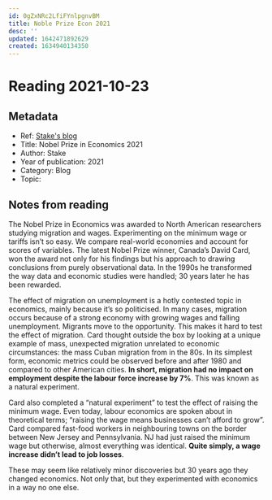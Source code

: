 ```yaml
---
id: 0gZxNRc2LfiFYnlpgnvBM
title: Noble Prize Econ 2021
desc: ''
updated: 1642471892629
created: 1634940134350
---
```

# Reading 2021-10-23

## Metadata

- Ref: [Stake's blog](https://hellostake.com/au/blog/the-wrap/nobel-prize)
- Title: Nobel Prize in Economics 2021
- Author: Stake
- Year of publication: 2021
- Category: Blog
- Topic: 

## Notes from reading

The Nobel Prize in Economics was awarded to North American researchers studying migration and wages. Experimenting on the minimum wage or tariffs isn’t so easy. We compare real-world economies and account for scores of variables. The latest Nobel Prize winner, Canada’s David Card, won the award not only for his findings but his approach to drawing conclusions from purely observational data. In the 1990s he transformed the way data and economic studies were handled; 30 years later he has been rewarded. 

The effect of migration on unemployment is a hotly contested topic in economics, mainly because it’s so politicised. In many cases, migration occurs because of a strong economy with growing wages and falling unemployment. Migrants move to the opportunity. This makes it hard to test the effect of migration. Card thought outside the box by looking at a unique example of mass, unexpected migration unrelated to economic circumstances: the mass Cuban migration from in the 80s. In its simplest form, economic metrics could be observed before and after 1980 and compared to other American cities. **In short, migration had no impact on employment despite the labour force increase by 7%**. This was known as a natural experiment.

Card also completed a “natural experiment” to test the effect of raising the minimum wage. Even today, labour economics are spoken about in theoretical terms; “raising the wage means businesses can’t afford to grow”. Card compared fast-food workers in neighbouring towns on the border between New Jersey and Pennsylvania. NJ had just raised the minimum wage but otherwise, almost everything was identical. **Quite simply, a wage increase didn’t lead to job losses**.  

These may seem like relatively minor discoveries but 30 years ago they changed economics. Not only that, but they experimented with economics in a way no one else.
